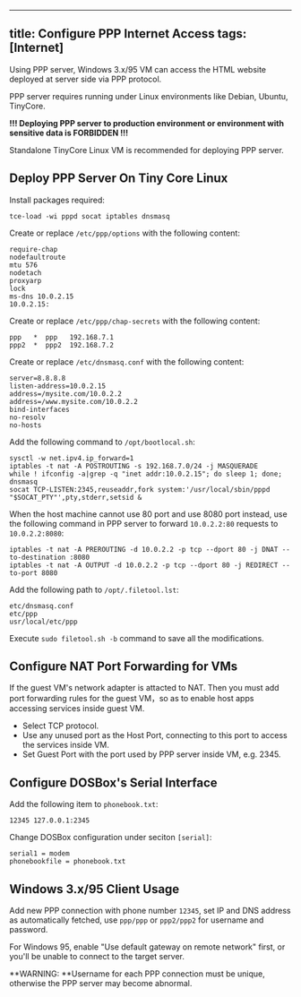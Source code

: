 -----
title: Configure PPP Internet Access
tags: [Internet]
-----

Using PPP server, Windows 3.x/95 VM can access the HTML website deployed at server side via PPP protocol.

PPP server requires running under Linux environments like Debian, Ubuntu, TinyCore.

**!!! Deploying PPP server to production environment or environment with sensitive data is FORBIDDEN !!!**

Standalone TinyCore Linux VM is recommended for deploying PPP server.

## Deploy PPP Server On Tiny Core Linux

Install packages required:

	tce-load -wi pppd socat iptables dnsmasq

Create or replace `/etc/ppp/options` with the following content:

	require-chap
	nodefaultroute
	mtu 576
	nodetach
	proxyarp
	lock
	ms-dns 10.0.2.15
	10.0.2.15:

Create or replace `/etc/ppp/chap-secrets` with the following content:

	ppp   *  ppp   192.168.7.1
	ppp2  *  ppp2  192.168.7.2

Create or replace `/etc/dnsmasq.conf` with the following content:

	server=8.8.8.8
	listen-address=10.0.2.15
	address=/mysite.com/10.0.2.2
	address=/www.mysite.com/10.0.2.2
	bind-interfaces
	no-resolv
	no-hosts

Add the following command to `/opt/bootlocal.sh`:

	sysctl -w net.ipv4.ip_forward=1
	iptables -t nat -A POSTROUTING -s 192.168.7.0/24 -j MASQUERADE
	while ! ifconfig -a|grep -q "inet addr:10.0.2.15"; do sleep 1; done;
	dnsmasq
	socat TCP-LISTEN:2345,reuseaddr,fork system:'/usr/local/sbin/pppd "$SOCAT_PTY"',pty,stderr,setsid &

When the host machine cannot use 80 port and use 8080 port instead, use the following command in PPP server to forward `10.0.2.2:80` requests to `10.0.2.2:8080`:

	iptables -t nat -A PREROUTING -d 10.0.2.2 -p tcp --dport 80 -j DNAT --to-destination :8080
	iptables -t nat -A OUTPUT -d 10.0.2.2 -p tcp --dport 80 -j REDIRECT --to-port 8080

Add the following path to `/opt/.filetool.lst`:

	etc/dnsmasq.conf
	etc/ppp
	usr/local/etc/ppp

Execute `sudo filetool.sh -b` command to save all the modifications.

## Configure NAT Port Forwarding for VMs

If the guest VM's network adapter is attacted to NAT. Then you must add port forwarding rules for the guest VM，so as to enable host apps accessing services inside guest VM.

* Select TCP protocol.
* Use any unused port as the Host Port, connecting to this port to access the services inside VM.
* Set Guest Port with the port used by PPP server inside VM, e.g. 2345.

## Configure DOSBox's Serial Interface

Add the following item to `phonebook.txt`:

	12345 127.0.0.1:2345

Change DOSBox configuration under seciton `[serial]`:

	serial1 = modem
	phonebookfile = phonebook.txt

## Windows 3.x/95 Client Usage

Add new PPP connection with phone number `12345`, set IP and DNS address as automatically fetched, use `ppp/ppp` or `ppp2/ppp2` for username and password.

For Windows 95, enable "Use default gateway on remote network" first, or you'll be unable to connect to the target server.

**WARNING: **Username for each PPP connection must be unique, otherwise the PPP server may become abnormal.

